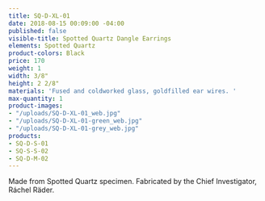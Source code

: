 ```yaml
---
title: SQ-D-XL-01
date: 2018-08-15 00:09:00 -04:00
published: false
visible-title: Spotted Quartz Dangle Earrings
elements: Spotted Quartz
product-colors: Black
price: 170
weight: 1
width: 3/8"
height: 2 2/8"
materials: 'Fused and coldworked glass, goldfilled ear wires. '
max-quantity: 1
product-images:
- "/uploads/SQ-D-XL-01_web.jpg"
- "/uploads/SQ-D-XL-01-green_web.jpg"
- "/uploads/SQ-D-XL-01-grey_web.jpg"
products:
- SQ-D-S-01
- SQ-S-S-02
- SQ-D-M-02
---
```


Made from Spotted Quartz specimen. Fabricated by the Chief Investigator, Ráchel Räder.